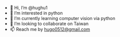 - 👋 Hi, I’m @hughu1
- 👀 I’m interested in python
- 🌱 I’m currently learning computer vision via python
- 💞️ I’m looking to collaborate on Taiwan
- 📫 Reach me by hugo0512@gmail.com

<!---
hughu1/hughu1 is a ✨ special ✨ repository because its `README.md` (this file) appears on your GitHub profile.
You can click the Preview link to take a look at your changes.
--->
